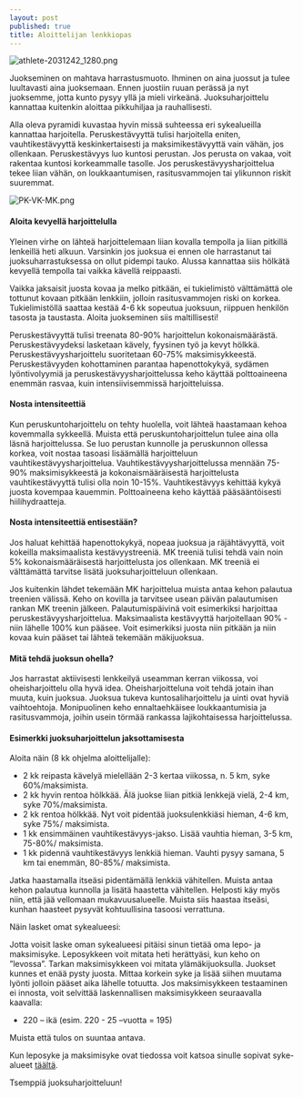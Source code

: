 ```yaml
---
layout: post
published: true
title: Aloittelijan lenkkiopas
---
```

![athlete-2031242_1280.png]({{site.baseurl}}/media/athlete-2031242_1280.png)

Juokseminen on mahtava harrastusmuoto. Ihminen on aina juossut ja tulee luultavasti aina juoksemaan.
Ennen juostiin ruuan perässä ja nyt juoksemme, jotta kunto pysyy yllä ja mieli virkeänä. Juoksuharjoittelu kannattaa 
kuitenkin aloittaa pikkuhiljaa ja rauhallisesti.   

Alla oleva pyramidi kuvastaa hyvin missä suhteessa eri sykealueilla kannattaa harjoitella. Peruskestävyyttä tulisi harjoitella
eniten, vauhtikestävyyttä keskinkertaisesti ja maksimikestävyyttä vain vähän, jos ollenkaan. 
Peruskestävyys luo kuntosi perustan. Jos perusta on vakaa, voit rakentaa kuntosi korkeammalle tasolle. 
Jos peruskestävyysharjoittelua tekee liian vähän, on loukkaantumisen, rasitusvammojen tai ylikunnon riskit suuremmat. 

![PK-VK-MK.png]({{site.baseurl}}/media/PK-VK-MK.png)


#### Aloita kevyellä harjoittelulla 

Yleinen virhe on lähteä harjoittelemaan liian kovalla tempolla ja liian pitkillä lenkeillä heti alkuun. Varsinkin jos 
juoksua ei ennen ole harrastanut tai juoksuharrastuksessa on ollut pidempi tauko. Alussa kannattaa siis hölkätä kevyellä 
tempolla tai vaikka kävellä reippaasti.  

Vaikka jaksaisit juosta kovaa ja melko pitkään, ei tukielimistö välttämättä ole tottunut kovaan pitkään lenkkiin, jolloin
rasitusvammojen riski on korkea. Tukielimistöllä saattaa kestää 4-6 kk sopeutua juoksuun, riippuen henkilön tasosta ja 
taustasta. Aloita juokseminen siis maltillisesti! 

Peruskestävyyttä tulisi treenata 80-90% harjoittelun kokonaismäärästä. Peruskestävyydeksi lasketaan kävely, fyysinen työ 
ja kevyt hölkkä. Peruskestävyysharjoittelu suoritetaan 60-75% maksimisykkeestä. Peruskestävyyden kohottaminen parantaa
hapenottokykyä, sydämen lyöntivolyymiä ja peruskestävyysharjoittelussa keho käyttää polttoaineena enemmän rasvaa, kuin 
intensiivisemmissä harjoitteluissa. 


#### Nosta intensiteettiä 

Kun peruskuntoharjoittelu on tehty huolella, voit lähteä haastamaan kehoa kovemmalla sykkeellä.
Muista että peruskuntoharjoittelun tulee aina olla läsnä harjoittelussa. Se luo perustan kunnolle ja peruskunnon ollessa
korkea, voit nostaa tasoasi lisäämällä harjoitteluun vauhtikestävyysharjoittelua. Vauhtikestävyysharjoittelussa
mennään 75-90% maksimisykkeestä ja kokonaismääräisestä harjoittelusta vauhtikestävyyttä tulisi olla noin 10-15%. 
Vauhtikestävyys kehittää kykyä juosta kovempaa kauemmin. Polttoaineena keho käyttää pääsääntöisesti hiilihydraatteja.  

#### Nosta intensiteettiä entisestään?

Jos haluat kehittää hapenottokykyä, nopeaa juoksua ja räjähtävyyttä, voit kokeilla maksimaalista kestävyystreeniä. 
MK treeniä tulisi tehdä vain noin 5% kokonaismääräisestä harjoittelusta jos ollenkaan. MK treeniä ei välttämättä tarvitse 
lisätä juoksuharjoitteluun ollenkaan.  

Jos kuitenkin lähdet tekemään MK harjoittelua muista antaa kehon palautua treenien välissä. Keho on kovilla ja tarvitsee 
usean päivän palautumisen rankan MK treenin jälkeen. Palautumispäivinä voit esimerkiksi harjoittaa peruskestävyysharjoittelua.
Maksimaalista kestävyyttä harjoitellaan 90% - niin lähelle 100% kun pääsee. Voit esimerkiksi juosta niin pitkään ja niin kovaa
kuin pääset tai lähteä tekemään mäkijuoksua.  

#### Mitä tehdä juoksun ohella?

Jos harrastat aktiivisesti lenkkeilyä useamman kerran viikossa, voi oheisharjoittelu olla hyvä idea. Oheisharjoitteluna 
voit tehdä jotain ihan muuta, kuin juoksua. Juoksua tukeva kuntosaliharjoittelu ja uinti ovat hyviä vaihtoehtoja. 
Monipuolinen keho ennaltaehkäisee loukkaantumisia ja rasitusvammoja, joihin usein törmää rankassa lajikohtaisessa 
harjoittelussa.

#### Esimerkki juoksuharjoittelun jaksottamisesta

Aloita näin (8 kk ohjelma aloittelijalle): 

* 2 kk reipasta kävelyä mielellään 2-3 kertaa viikossa, n. 5 km, syke 60%/maksimista.
* 2 kk hyvin rentoa hölkkää. Älä juokse liian pitkiä lenkkejä vielä, 2-4 km, syke 70%/maksimista.
* 2 kk rentoa hölkkää. Nyt voit pidentää juoksulenkkiäsi hieman, 4-6 km, syke 75%/ maksimista.
* 1 kk ensimmäinen vauhtikestävyys-jakso. Lisää vauhtia hieman, 3-5 km, 75-80%/ maksimista.
* 1 kk pidennä vauhtikestävyys lenkkiä hieman. Vauhti pysyy samana, 5 km tai enemmän, 80-85%/ maksimista.

Jatka haastamalla itseäsi pidentämällä lenkkiä vähitellen. Muista antaa kehon palautua kunnolla ja lisätä haastetta vähitellen.
Helposti käy myös niin, että jää vellomaan mukavuusalueelle. Muista siis haastaa itseäsi, kunhan haasteet pysyvät 
kohtuullisina tasoosi verrattuna.  


Näin lasket omat sykealueesi:

Jotta voisit laske oman sykealueesi pitäisi sinun tietää oma lepo- ja maksimisyke. Leposykkeen voit mitata heti herättyäsi,
kun keho on ”levossa”. Tarkan maksimisykkeen voi mitata ylämäkijuoksulla. Juokset kunnes et enää pysty juosta. 
Mittaa korkein syke ja lisää siihen muutama lyönti jolloin pääset aika lähelle totuutta. Jos maksimisykkeen testaaminen ei 
innosta, voit selvittää laskennallisen maksimisykkeen seuraavalla kaavalla: 
-	220 – ikä (esim. 220 - 25 –vuotta = 195)

Muista että tulos on suuntaa antava.

Kun leposyke ja maksimisyke ovat tiedossa voit katsoa sinulle sopivat syke-alueet [täältä](https://www.laskurini.fi/urheilu/sykerajat/ ).




Tsemppiä juoksuharjoitteluun!
